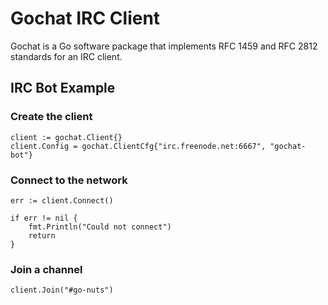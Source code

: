 # Gochat IRC Client

Gochat is a Go software package that implements RFC 1459 and RFC 2812
standards for an IRC client.

## IRC Bot Example 

### Create the client
    client := gochat.Client{}
    client.Config = gochat.ClientCfg{"irc.freenode.net:6667", "gochat-bot"}

### Connect to the network
    err := client.Connect()
    
    if err != nil {
        fmt.Println("Could not connect")
        return
    }

### Join a channel
    client.Join("#go-nuts")
